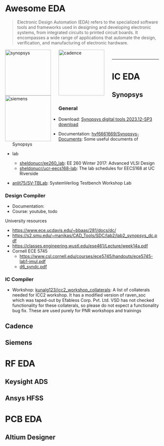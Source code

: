 # Awesome EDA



> Electronic Design Automation (EDA) refers to the specialized software tools and frameworks used in designing and developing electronic systems, from integrated circuits to printed circuit boards. It encompasses a wide range of applications that automate the design, verification, and manufacturing of electronic hardware.

<a href="https://www.synopsys.com/"><img src="https://www.synopsys.com/content/experience-fragments/synopsys/en-us/global/eda/topnav/master/jcr%3acontent/root/topnav_copy.coreimg.svg/1706807034006.svg" alt="synopsys" align="left" style="margin-right: 25px" width=150></a>
<a href="https://www.cadence.com/"><img src="https://upload.wikimedia.org/wikipedia/commons/e/ef/Cadence_Logo_2019.png" alt="cadence" align="left" style="margin-right: 25px" width=150></a>
<a href="https://eda.sw.siemens.com/"><img src="https://upload.wikimedia.org/wikipedia/commons/5/5f/Siemens-logo.svg" alt="siemens" align="left" style="margin-right: 25px" width=150></a>
<br>

---


# IC EDA

## Synopsys

### General

- Download: [Synopsys digital tools 2023.12-SP3 download](https://bbs.eetop.cn/thread-968425-1-1.html)
- Documentation: [hyf6661669/Synopsys-Documents](https://github.com/hyf6661669/Synopsys-Documents): Some useful documents of Synopsys
- lab
  - [sheldonucr/ee260_lab](https://github.com/sheldonucr/ee260_lab): EE 260 Winter 2017: Advanced VLSI Design
  - [sheldonucr/ucr-eecs168-lab](https://github.com/sheldonucr/ucr-eecs168-lab): The lab schedules for EECS168 at UC Riverside

- [anlit75/SV-TBLab](https://github.com/anlit75/SV-TBLab/tree/main): SystemVerilog Testbench Workshop Lab

### Design Compiler

- Documentation:
- Course: youtube, todo

University resources

- https://www.ece.ucdavis.edu/~bbaas/281/docs/dc/
- https://s2.smu.edu/~manikas/CAD_Tools/SDC/lab2/lab2_synopsys_dc.pdf
- https://classes.engineering.wustl.edu/ese461/Lecture/week14a.pdf
- Cornell ECE 5745
  - https://www.csl.cornell.edu/courses/ece5745/handouts/ece5745-lab1-imul.pdf
  - [d6_syndc.pdf](https://ofcastaneda.github.io/tutorials/d6_syndc.pdf)


### IC Compiler

- Workshop: [kunalg123/icc2_workshop_collaterals](https://github.com/kunalg123/icc2_workshop_collaterals): A list of collaterals needed for ICC2 workshop. It has a modified version of raven_soc which was taped-out by Efabless Corp. Pvt. Ltd. VSD has not checked functionality for these collaterals, so please do not expect a functionality bug fix. These are used purely for PNR workshops and trainings


## Cadence

## Siemens

# RF EDA

## Keysight ADS

## Ansys HFSS

# PCB EDA

## Altium Designer
